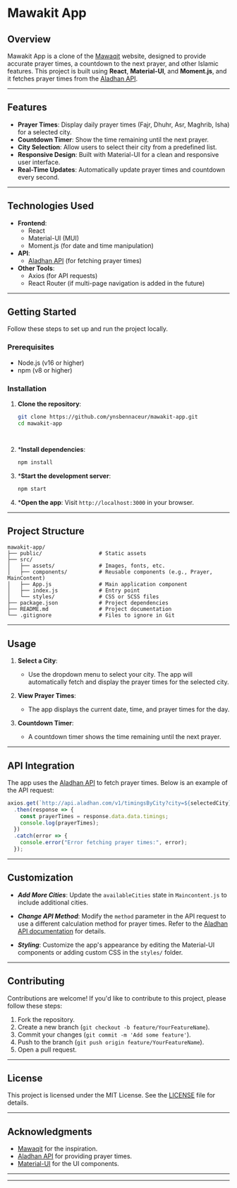 # Mawakit App

## Overview

Mawakit App is a clone of the [Mawaqit](https://mawaqit.net/fr/mosquee-de-lieusaint) website, designed to provide accurate prayer times, a countdown to the next prayer, and other Islamic features. This project is built using **React**, **Material-UI**, and **Moment.js**, and it fetches prayer times from the [Aladhan API](http://aladhan.com/prayer-times-api).

---

## Features

- **Prayer Times**: Display daily prayer times (Fajr, Dhuhr, Asr, Maghrib, Isha) for a selected city.
- **Countdown Timer**: Show the time remaining until the next prayer.
- **City Selection**: Allow users to select their city from a predefined list.
- **Responsive Design**: Built with Material-UI for a clean and responsive user interface.
- **Real-Time Updates**: Automatically update prayer times and countdown every second.

---

## Technologies Used

- **Frontend**:
  - React
  - Material-UI (MUI)
  - Moment.js (for date and time manipulation)
- **API**:
  - [Aladhan API](http://aladhan.com/prayer-times-api) (for fetching prayer times)
- **Other Tools**:
  - Axios (for API requests)
  - React Router (if multi-page navigation is added in the future)

---

## Getting Started

Follow these steps to set up and run the project locally.

### Prerequisites

- Node.js (v16 or higher)
- npm (v8 or higher)

### Installation

1. **Clone the repository**:
   ```bash
   git clone https://github.com/ynsbennaceur/mawakit-app.git
   cd mawakit-app




2. ***Install dependencies**:
   ```bash
   npm install
   ```

3. ***Start the development server**:
   ```bash
   npm start
   ```

4. ***Open the app**:
   Visit `http://localhost:3000` in your browser.

---

## Project Structure

```
mawakit-app/
├── public/                  # Static assets
├── src/
│   ├── assets/              # Images, fonts, etc.
│   ├── components/          # Reusable components (e.g., Prayer, MainContent)
│   ├── App.js               # Main application component
│   ├── index.js             # Entry point
│   └── styles/              # CSS or SCSS files
├── package.json             # Project dependencies
├── README.md                # Project documentation
└── .gitignore               # Files to ignore in Git
```

---

## Usage

1. **Select a City**:
   - Use the dropdown menu to select your city. The app will automatically fetch and display the prayer times for the selected city.

2. **View Prayer Times**:
   - The app displays the current date, time, and prayer times for the day.

3. **Countdown Timer**:
   - A countdown timer shows the time remaining until the next prayer.

---

## API Integration

The app uses the [Aladhan API](http://aladhan.com/prayer-times-api) to fetch prayer times. Below is an example of the API request:

```javascript
axios.get(`http://api.aladhan.com/v1/timingsByCity?city=${selectedCity}&country=France&method=8`)
  .then(response => {
    const prayerTimes = response.data.data.timings;
    console.log(prayerTimes);
  })
  .catch(error => {
    console.error("Error fetching prayer times:", error);
  });
```

---

## Customization

- ***Add More Cities***:
  Update the `availableCities` state in `Maincontent.js` to include additional cities.

- ***Change API Method***:
  Modify the `method` parameter in the API request to use a different calculation method for prayer times. Refer to the [Aladhan API documentation](http://aladhan.com/prayer-times-api) for details.

- ***Styling***:
  Customize the app's appearance by editing the Material-UI components or adding custom CSS in the `styles/` folder.

---

## Contributing

Contributions are welcome! If you'd like to contribute to this project, please follow these steps:

1. Fork the repository.
2. Create a new branch (`git checkout -b feature/YourFeatureName`).
3. Commit your changes (`git commit -m 'Add some feature'`).
4. Push to the branch (`git push origin feature/YourFeatureName`).
5. Open a pull request.

---

## License

This project is licensed under the MIT License. See the [LICENSE](LICENSE) file for details.

---

## Acknowledgments

- [Mawaqit](https://mawaqit.net) for the inspiration.
- [Aladhan API](http://aladhan.com/prayer-times-api) for providing prayer times.
- [Material-UI](https://mui.com) for the UI components.

---


---




 
